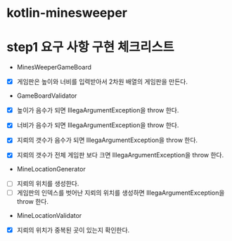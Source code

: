 # kotlin-minesweeper

# step1 요구 사항 구현 체크리스트

* MinesWeeperGameBoard

- [x] 게임판은 높이와 너비를 입력받아서 2차원 배열의 게임판을 만든다.

* GameBoardValidator

- [x] 높이가 음수가 되면 IllegaArgumentException을 throw 한다.
- [x] 너비가 음수가 되면 IllegaArgumentException을 throw 한다.
- [x] 지뢰의 갯수가 음수가 되면 IllegaArgumentException을 throw 한다.
- [x] 지뢰의 갯수가 전체 게임판 보다 크면 IllegaArgumentException을 throw 한다.


* MineLocationGenerator

- [ ] 지뢰의 위치를 생성한다.
- [ ] 게임판의 인덱스를 벗어난 지뢰의 위치를 생성하면 IllegaArgumentException을 throw 한다.

* MineLocationValidator

- [x] 지뢰의 위치가 중복된 곳이 있는지 확인한다.
